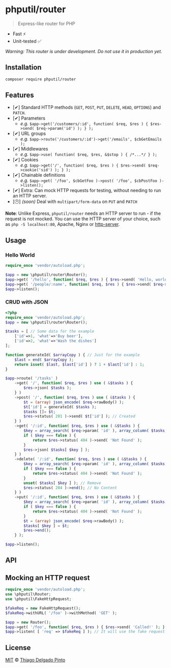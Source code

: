 # phputil/router

> Express-like router for PHP

- Fast ⚡
- Unit-tested ✅

_Warning: This router is under development. Do not use it in production yet._

## Installation

```bash
composer require phputil/router
```

## Features

- [✔] Standard HTTP methods (`GET`, `POST`, `PUT`, `DELETE`, `HEAD`, `OPTIONS`) and `PATCH`.
- [✔] Parameters
    - _e.g._ `$app->get('/customers/:id', function( $req, $res ) { $res->send( $req->param('id') ); } );`
- [✔] URL groups
    - _e.g._ `$app->route('/customers/:id')->get('/emails', $cbGetEmails );`
- [✔] Middlewares
    - _e.g._ `$app->use( function( $req, $res, &$stop ) { /*...*/ } );`
- [✔] Cookies
    - _e.g._ `$app->get('/', function( $req, $res ) { $res->send( $req->cookie('sid') ); } );`
- [✔] Chainable definitions
    - _e.g._ `$app->get( '/foo', $cbGetFoo )->post( '/foo', $cbPostFoo )->listen();`
- [✔] Extra: Can mock HTTP requests for testing, without needing to run an HTTP server.
- [🕑] _(soon)_ Deal with `multipart/form-data` on `PUT` and `PATCH`


**Note**: Unlike Express, `phputil/router` needs an HTTP server to run - if the request is not mocked. You can use the HTTP server of your choice, such as `php -S localhost:80`, Apache, Nginx or [http-server](https://www.npmjs.com/package/http-server).

## Usage


### Hello World

```php
require_once 'vendor/autoload.php';

$app = new \phputil\router\Router();
$app->get( '/hello', function( $req, $res ) { $res->send( 'Hello, world!' ); } );
$app->get( '/people/:name', function( $req, $res ) { $res->send( $req->param('name') ); } );
$app->listen();
```

### CRUD with JSON

```php
<?php
require_once 'vendor/autoload.php';
$app = new \phputil\router\Router();

$tasks = [ // Some data for the example
    ['id'=>1, 'what'=>'Buy beer'],
    ['id'=>2, 'what'=>'Wash the dishes']
];

function generateId( $arrayCopy ) { // Just for the example
    $last = end( $arrayCopy );
    return isset( $last, $last['id'] ) ? 1 + $last['id'] : 1;
}

$app->route( '/tasks' )
    ->get( '/', function( $req, $res ) use ( &$tasks ) {
        $res->json( $tasks );
    } )
    ->post( '/', function( $req, $res ) use ( &$tasks ) {
        $t = (array) json_encode( $req->rawBody() );
        $t['id'] = generateId( $tasks );
        $tasks []= $t;
        $res->status( 201 )->send( $t['id'] ); // Created
    } )
    ->get( '/:id', function( $req, $res ) use ( &$tasks ) {
        $key = array_search( $req->param( 'id' ), array_column( $tasks, 'id' ) );
        if ( $key === false ) {
            return $res->status( 404 )->send( 'Not Found' );
        }
        $res->json( $tasks[ $key ] );
    } )
    ->delete( '/:id', function( $req, $res ) use ( &$tasks ) {
        $key = array_search( $req->param( 'id' ), array_column( $tasks, 'id' ) );
        if ( $key === false ) {
            return $res->status( 404 )->send( 'Not Found' );
        }
        unset( $tasks[ $key ] ); // Remove
        $res->status( 204 )->end(); // No Content
    } )
    ->put( '/:id', function( $req, $res ) use ( &$tasks ) {
        $key = array_search( $req->param( 'id' ), array_column( $tasks, 'id' ) );
        if ( $key === false ) {
            return $res->status( 404 )->send( 'Not Found' );
        }
        $t = (array) json_encode( $req->rawBody() );
        $tasks[ $key ] = $t;
        $res->end();
    } );

$app->listen();
```

## API


## Mocking an HTTP request

```php
require_once 'vendor/autoload.php';
use \phputil\Router;
use \phputil\FakeHttpRequest;

$fakeReq = new FakeHttpRequest();
$fakeReq->withURL( '/foo' )->withMethod( 'GET' );

$app = new Router();
$app->get( '/foo', function( $req, $res ) { $res->send( 'Called!' ); } );
$app->listen( [ 'req' => $fakeReq ] ); // It will use the fake request and call /foo
```

## License

[MIT](LICENSE) © [Thiago Delgado Pinto](https://github.com/thiagodp)
